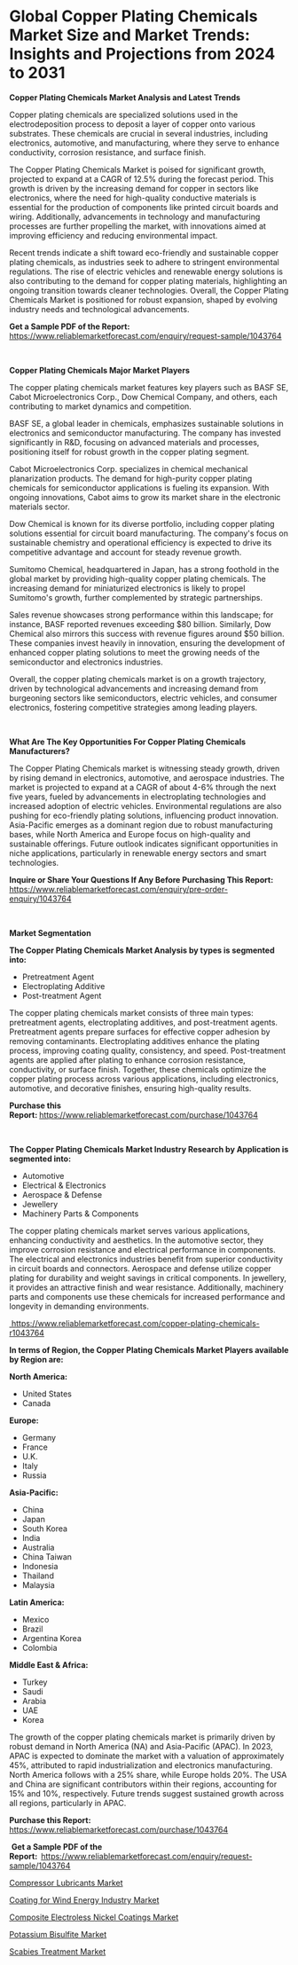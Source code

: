 <p><h1>Global Copper Plating Chemicals Market Size and Market Trends: Insights and Projections from 2024 to 2031</h1></p><p><strong>Copper Plating Chemicals Market Analysis and Latest Trends</strong></p>
<p><p>Copper plating chemicals are specialized solutions used in the electrodeposition process to deposit a layer of copper onto various substrates. These chemicals are crucial in several industries, including electronics, automotive, and manufacturing, where they serve to enhance conductivity, corrosion resistance, and surface finish.</p><p>The Copper Plating Chemicals Market is poised for significant growth, projected to expand at a CAGR of 12.5% during the forecast period. This growth is driven by the increasing demand for copper in sectors like electronics, where the need for high-quality conductive materials is essential for the production of components like printed circuit boards and wiring. Additionally, advancements in technology and manufacturing processes are further propelling the market, with innovations aimed at improving efficiency and reducing environmental impact.</p><p>Recent trends indicate a shift toward eco-friendly and sustainable copper plating chemicals, as industries seek to adhere to stringent environmental regulations. The rise of electric vehicles and renewable energy solutions is also contributing to the demand for copper plating materials, highlighting an ongoing transition towards cleaner technologies. Overall, the Copper Plating Chemicals Market is positioned for robust expansion, shaped by evolving industry needs and technological advancements.</p></p>
<p><strong>Get a Sample PDF of the Report:&nbsp;</strong> <a href="https://www.reliablemarketforecast.com/enquiry/request-sample/1043764?utm_campaign=1108&utm_medium=2&utm_source=Github&utm_content=ia&utm_term=03102024&utm_id=copper-plating-chemicals">https://www.reliablemarketforecast.com/enquiry/request-sample/1043764</a></p>
<p>&nbsp;</p>
<p><strong>Copper Plating Chemicals Major Market Players</strong></p>
<p><p>The copper plating chemicals market features key players such as BASF SE, Cabot Microelectronics Corp., Dow Chemical Company, and others, each contributing to market dynamics and competition.</p><p>BASF SE, a global leader in chemicals, emphasizes sustainable solutions in electronics and semiconductor manufacturing. The company has invested significantly in R&D, focusing on advanced materials and processes, positioning itself for robust growth in the copper plating segment.</p><p>Cabot Microelectronics Corp. specializes in chemical mechanical planarization products. The demand for high-purity copper plating chemicals for semiconductor applications is fueling its expansion. With ongoing innovations, Cabot aims to grow its market share in the electronic materials sector.</p><p>Dow Chemical is known for its diverse portfolio, including copper plating solutions essential for circuit board manufacturing. The company's focus on sustainable chemistry and operational efficiency is expected to drive its competitive advantage and account for steady revenue growth.</p><p>Sumitomo Chemical, headquartered in Japan, has a strong foothold in the global market by providing high-quality copper plating chemicals. The increasing demand for miniaturized electronics is likely to propel Sumitomo's growth, further complemented by strategic partnerships.</p><p>Sales revenue showcases strong performance within this landscape; for instance, BASF reported revenues exceeding $80 billion. Similarly, Dow Chemical also mirrors this success with revenue figures around $50 billion. These companies invest heavily in innovation, ensuring the development of enhanced copper plating solutions to meet the growing needs of the semiconductor and electronics industries.</p><p>Overall, the copper plating chemicals market is on a growth trajectory, driven by technological advancements and increasing demand from burgeoning sectors like semiconductors, electric vehicles, and consumer electronics, fostering competitive strategies among leading players.</p></p>
<p>&nbsp;</p>
<p><strong>What Are The Key Opportunities For Copper Plating Chemicals Manufacturers?</strong></p>
<p><p>The Copper Plating Chemicals market is witnessing steady growth, driven by rising demand in electronics, automotive, and aerospace industries. The market is projected to expand at a CAGR of about 4-6% through the next five years, fueled by advancements in electroplating technologies and increased adoption of electric vehicles. Environmental regulations are also pushing for eco-friendly plating solutions, influencing product innovation. Asia-Pacific emerges as a dominant region due to robust manufacturing bases, while North America and Europe focus on high-quality and sustainable offerings. Future outlook indicates significant opportunities in niche applications, particularly in renewable energy sectors and smart technologies.</p></p>
<p><strong>Inquire or Share Your Questions If Any Before Purchasing This Report:</strong> <a href="https://www.reliablemarketforecast.com/enquiry/pre-order-enquiry/1043764?utm_campaign=1108&utm_medium=2&utm_source=Github&utm_content=ia&utm_term=03102024&utm_id=copper-plating-chemicals">https://www.reliablemarketforecast.com/enquiry/pre-order-enquiry/1043764</a></p>
<p>&nbsp;</p>
<p><strong>Market Segmentation</strong></p>
<p><strong>The Copper Plating Chemicals Market Analysis by types is segmented into:</strong></p>
<p><ul><li>Pretreatment Agent</li><li>Electroplating Additive</li><li>Post-treatment Agent</li></ul></p>
<p><p>The copper plating chemicals market consists of three main types: pretreatment agents, electroplating additives, and post-treatment agents. Pretreatment agents prepare surfaces for effective copper adhesion by removing contaminants. Electroplating additives enhance the plating process, improving coating quality, consistency, and speed. Post-treatment agents are applied after plating to enhance corrosion resistance, conductivity, or surface finish. Together, these chemicals optimize the copper plating process across various applications, including electronics, automotive, and decorative finishes, ensuring high-quality results.</p></p>
<p><strong>Purchase this Report:&nbsp;</strong><a href="https://www.reliablemarketforecast.com/purchase/1043764?utm_campaign=1108&utm_medium=2&utm_source=Github&utm_content=ia&utm_term=03102024&utm_id=copper-plating-chemicals">https://www.reliablemarketforecast.com/purchase/1043764</a></p>
<p>&nbsp;</p>
<p><strong>The Copper Plating Chemicals Market Industry Research by Application is segmented into:</strong></p>
<p><ul><li>Automotive</li><li>Electrical & Electronics</li><li>Aerospace & Defense</li><li>Jewellery</li><li>Machinery Parts & Components</li></ul></p>
<p><p>The copper plating chemicals market serves various applications, enhancing conductivity and aesthetics. In the automotive sector, they improve corrosion resistance and electrical performance in components. The electrical and electronics industries benefit from superior conductivity in circuit boards and connectors. Aerospace and defense utilize copper plating for durability and weight savings in critical components. In jewellery, it provides an attractive finish and wear resistance. Additionally, machinery parts and components use these chemicals for increased performance and longevity in demanding environments.</p></p>
<p><a href="https://www.reliablemarketforecast.com/copper-plating-chemicals-r1043764?utm_campaign=1108&utm_medium=2&utm_source=Github&utm_content=ia&utm_term=03102024&utm_id=copper-plating-chemicals">&nbsp;https://www.reliablemarketforecast.com/copper-plating-chemicals-r1043764</a></p>
<p><strong>In terms of Region, the Copper Plating Chemicals Market Players available by Region are:</strong></p>
<p>
    <p> <strong> North America: </strong>
        <ul>
            <li>United States</li>
            <li>Canada</li>
        </ul>
        </p> 
    <p> <strong> Europe: </strong>
        <ul>
            <li>Germany</li>
            <li>France</li>
            <li>U.K.</li>
            <li>Italy</li>
            <li>Russia</li>
        </ul>
        </p> 
    <p> <strong> Asia-Pacific: </strong>
        <ul>
            <li>China</li>
            <li>Japan</li>
            <li>South Korea</li>
            <li>India</li>
            <li>Australia</li>
            <li>China Taiwan</li>
            <li>Indonesia</li>
            <li>Thailand</li>
            <li>Malaysia</li>
        </ul>
        </p> 
    <p> <strong> Latin America: </strong>
        <ul>
            <li>Mexico</li>
            <li>Brazil</li>
            <li>Argentina Korea</li>
            <li>Colombia</li>
        </ul>
        </p> 
    <p> <strong> Middle East & Africa: </strong>
        <ul>
            <li>Turkey</li>
            <li>Saudi</li>
            <li>Arabia</li>
            <li>UAE</li>
            <li>Korea</li>
        </ul>
    </p>
    </p>
<p><p>The growth of the copper plating chemicals market is primarily driven by robust demand in North America (NA) and Asia-Pacific (APAC). In 2023, APAC is expected to dominate the market with a valuation of approximately 45%, attributed to rapid industrialization and electronics manufacturing. North America follows with a 25% share, while Europe holds 20%. The USA and China are significant contributors within their regions, accounting for 15% and 10%, respectively. Future trends suggest sustained growth across all regions, particularly in APAC.</p></p>
<p><strong>Purchase this Report: </strong><a href="https://www.reliablemarketforecast.com/purchase/1043764?utm_campaign=1108&utm_medium=2&utm_source=Github&utm_content=ia&utm_term=03102024&utm_id=copper-plating-chemicals">https://www.reliablemarketforecast.com/purchase/1043764</a></p>
<p>&nbsp;<strong>Get a Sample PDF of the Report:&nbsp;&nbsp;</strong><a href="https://www.reliablemarketforecast.com/enquiry/request-sample/1043764?utm_campaign=1108&utm_medium=2&utm_source=Github&utm_content=ia&utm_term=03102024&utm_id=copper-plating-chemicals">https://www.reliablemarketforecast.com/enquiry/request-sample/1043764</a></p>
<p><strong></strong></p>
<p><p><a href="https://www.linkedin.com/pulse/mapping-compressor-lubricants-market-trends-challenges-breakthroughs-fo8nc?trackingId=xUOpUd9qRpmVF843Cm1Q8Q%3D%3D&utm_campaign=1108&utm_medium=2&utm_source=Github&utm_content=ia&utm_term=03102024&utm_id=copper-plating-chemicals">Compressor Lubricants Market</a></p><p><a href="https://issuu.com/reportprime-2/docs/coating-for-wind-energy-industry-ma_f71abc99fbaa0c?utm_campaign=1108&utm_medium=2&utm_source=Github&utm_content=ia&utm_term=03102024&utm_id=copper-plating-chemicals">Coating for Wind Energy Industry Market</a></p><p><a href="https://issuu.com/reportprime-2/docs/composite-electroless-nickel-coatin_f494b693f807cd?utm_campaign=1108&utm_medium=2&utm_source=Github&utm_content=ia&utm_term=03102024&utm_id=copper-plating-chemicals">Composite Electroless Nickel Coatings Market</a></p><p><a href="https://github.com/CliffMedina6/Market-Research-Report-List-6/blob/main/potassium-bisulfite-market.md?utm_campaign=1108&utm_medium=2&utm_source=Github&utm_content=ia&utm_term=03102024&utm_id=copper-plating-chemicals">Potassium Bisulfite Market</a></p><p><a href="https://www.linkedin.com/pulse/global-scabies-treatment-market-sector-types-applications-player-trzjc?trackingId=vaq%2BiS1qRFCAtozOSkFmnw%3D%3D&utm_campaign=1108&utm_medium=2&utm_source=Github&utm_content=ia&utm_term=03102024&utm_id=copper-plating-chemicals">Scabies Treatment Market</a></p></p>